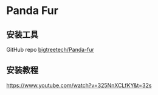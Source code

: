 # Panda Fur

## 安装工具

GitHub repo [bigtreetech/Panda-fur](https://github.com/bigtreetech/Panda-fur)

## 安装教程

https://www.youtube.com/watch?v=325NnXCLfKY&t=32s
